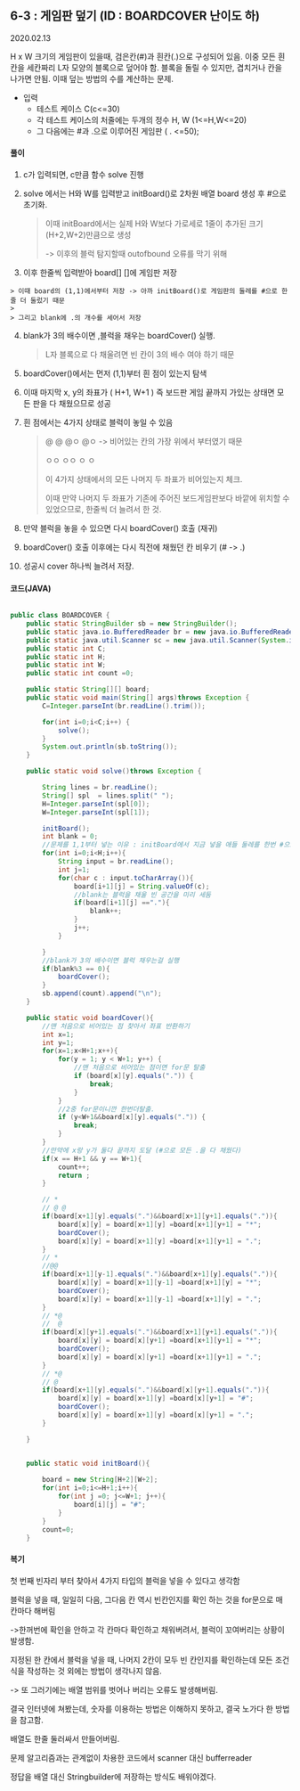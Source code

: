 ## 6-3 : 게임판 덮기 (ID : BOARDCOVER 난이도 하)

2020.02.13

H x W 크기의 게임판이 있을때, 검은칸(#)과 흰칸(.)으로 구성되어 있음. 이중 모든 흰 칸을 세칸짜리 L자 모양의 블록으로 덮어야 함. 블록을 돌릴 수 있지만, 겹치거나 칸을 나가면 안됨. 이때 덮는 방법의 수를 계산하는 문제.

* 입력  
  * 테스트 케이스 C(c<=30)
  * 각 테스트 케이스의 처줄에는 두개의 정수 H, W (1<=H,W<=20)
  * 그 다음에는 #과 .으로 이루어진 게임판  ( . <=50);



#### 풀이

 1.  c가 입력되면, c만큼 함수 solve 진행

 2. solve 에서는 H와 W를 입력받고 initBoard()로  2차원 배열 board 생성 후 #으로 초기화.

    >  이때 initBoard에서는 실제 H와 W보다 가로세로 1줄이 추가된 크기(H+2,W+2)만큼으로 생성
    >
    > -> 이후의 블럭 탐지할때  outofbound 오류를 막기 위해

 3.  이후 한줄씩 입력받아 board[] []에 게임판 저장

    > 이때 board의 (1,1)에서부터 저장 -> 아까 initBoard()로 게임판의 둘레를 #으로 한줄 더 둘렀기 때문
    >
    > 그리고 blank에 .의 개수를 세어서 저장

 4. blank가 3의 배수이면 ,블럭을 채우는 boardCover() 실행.  

    > L자 블록으로 다 채울려면 빈 칸이 3의 배수 여야 하기 때문

 5. boardCover()에서는 먼저 (1,1)부터 흰 점이 있는지 탐색

 6. 이때 마지막 x, y의 좌표가 ( H+1, W+1 ) 즉 보드판 게임 끝까지 가있는 상태면 모든 판을 다 채웠으므로 성공

 7. 흰 점에서는 4가지 상태로 블럭이 놓일 수 있음

    > @				 @		 @ㅇ		@ㅇ		 -> 비어있는 칸의 가장 위에서 부터였기 때문
    >
    > ㅇㅇ		ㅇㅇ			ㅇ		 ㅇ 			
    >
    > 이 4가지 상태에서의 모든 나머지 두 좌표가 비어있는지 체크. 
    >
    > 이때 만약 나머지 두 좌표가 기존에 주어진 보드게임판보다 바깥에 위치할 수 있었으므로, 한줄씩 더 늘려서 한 것.

 8. 만약 블럭을 놓을 수 있으면 다시 boardCover() 호출 (재귀)

 9. boardCover() 호출 이후에는 다시 직전에 채웠던 칸 비우기 (# -> .) 

 10. 성공시 cover 하나씩 늘려서 저장.

#### 코드(JAVA)

```java

public class BOARDCOVER {
    public static StringBuilder sb = new StringBuilder();
    public static java.io.BufferedReader br = new java.io.BufferedReader(new java.io.InputStreamReader(System.in));
    public static java.util.Scanner sc = new java.util.Scanner(System.in);
    public static int C;
    public static int H;
    public static int W;
    public static int count =0;

    public static String[][] board;
    public static void main(String[] args)throws Exception {
        C=Integer.parseInt(br.readLine().trim());

        for(int i=0;i<C;i++) {
            solve();
        }
        System.out.println(sb.toString());
    }

    public static void solve()throws Exception {

        String lines = br.readLine();
        String[] spl  = lines.split(" ");
        H=Integer.parseInt(spl[0]);
        W=Integer.parseInt(spl[1]);

        initBoard();
        int blank = 0;
        //문제를 1,1부터 넣는 이유 : initBoard에서 지금 넣을 애들 둘레를 한번 #으로 돌렸기 때문에 실제 범위는 둘레 안쪽이 됨.
        for(int i=0;i<H;i++){
            String input = br.readLine();
            int j=1;
            for(char c : input.toCharArray()){
                board[i+1][j] = String.valueOf(c);
                //blank는 블럭을 채울 빈 공간을 미리 세둠
                if(board[i+1][j] =="."){
                	blank++;
                }
                j++;
            }

        }
        //blank가 3의 배수이면 블럭 채우는걸 실행
        if(blank%3 == 0){
            boardCover();
        }
        sb.append(count).append("\n");
    }

    public static void boardCover(){
    	//맨 처음으로 비어있는 점 찾아서 좌표 반환하기
        int x=1;
        int y=1;
        for(x=1;x<H+1;x++){
            for(y = 1; y < W+1; y++) {
            	//맨 처음으로 비어있는 점이면 for문 탈출
                if (board[x][y].equals(".")) {
                    break;
                }
            }
            //2중 for문이니깐 한번더탈출.
            if (y<W+1&&board[x][y].equals(".")) {
                break;
            }
        }
        //만약에 x랑 y가 둘다 끝까지 도달 (#으로 모든 .을 다 채웠다)
        if(x == H+1 && y == W+1){
            count++;
            return ;
        }

        // *
        // @ @
        if(board[x+1][y].equals(".")&&board[x+1][y+1].equals(".")){
            board[x][y] = board[x+1][y] =board[x+1][y+1] = "*";
            boardCover();
            board[x][y] = board[x+1][y] =board[x+1][y+1] = ".";
        }
        // *
        //@@
        if(board[x+1][y-1].equals(".")&&board[x+1][y].equals(".")){
            board[x][y] = board[x+1][y-1] =board[x+1][y] = "*";
            boardCover();
            board[x][y] = board[x+1][y-1] =board[x+1][y] = ".";
        }
        // *@
        //  @
        if(board[x][y+1].equals(".")&&board[x+1][y+1].equals(".")){
            board[x][y] = board[x][y+1] =board[x+1][y+1] = "*";
            boardCover();
            board[x][y] = board[x][y+1] =board[x+1][y+1] = ".";
        }
        // *@
        // @
        if(board[x+1][y].equals(".")&&board[x][y+1].equals(".")){
            board[x][y] = board[x+1][y] =board[x][y+1] = "#";
            boardCover();
            board[x][y] = board[x+1][y] =board[x][y+1] = ".";
        }

    }


    public static void initBoard(){
        
        board = new String[H+2][W+2];
        for(int i=0;i<=H+1;i++){
        	for(int j =0; j<=W+1; j++){
        		board[i][j] = "#";
        	}
        }
        count=0;
    }
```



#### 복기

첫 번째 빈자리 부터 찾아서 4가지 타입의 블럭을 넣을 수 있다고 생각함

블럭을 넣을 때, 일일히 다음, 그다음 칸 역시 빈칸인지를 확인 하는 것을 for문으로 매 칸마다 해버림

->한꺼번에 확인을 안하고 각 칸마다 확인하고 채워버려서, 블럭이 꼬여버리는 상황이 발생함.

지정된 한 칸에서 블럭을 넣을 때, 나머지 2칸이 모두 빈 칸인지를 확인하는데 모든 조건식을 작성하는 것 외에는 방법이 생각나지 않음.

-> 또 그러기에는 배열 범위를 벗어나 버리는 오류도 발생해버림.



결국 인터넷에 쳐봤는데, 숫자를 이용하는 방법은 이해하지 못하고, 결국 노가다 한 방법을 참고함.

배열도 한줄 둘러싸서 만들어버림.



문제 알고리즘과는 관계없이 차용한 코드에서 scanner 대신 bufferreader

정답을 배열 대신 Stringbuilder에 저장하는 방식도 배워야겠다. 